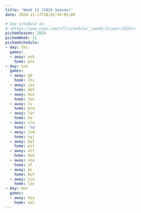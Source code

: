```yaml
---
title: 'Week 11 (2024 Season)'
date: 2024-11-17T10:01:59-05:00

# See schedule at:
# <https://www.espn.com/nfl/schedule/_/week/11/year/2024/>
pickemSeason: 2024
pickemWeek: 11
pickemSchedule:
- day: thu
  games:
  - away: wsh
    home: phi
- day: sun
  games:
  - away: gb
    home: chi
  - away: jax
    home: det
  - away: min
    home: ten
  - away: lv
    home: mia
  - away: lar
    home: ne
  - away: cle
    home: 'no'
  - away: ind
    home: nyj
  - away: bal
    home: pit
  - away: atl
    home: den
  - away: sea
    home: sf
  - away: kc
    home: buf
  - away: cin
    home: lac
- day: mon
  games:
  - away: hou
    home: dal
---
```

